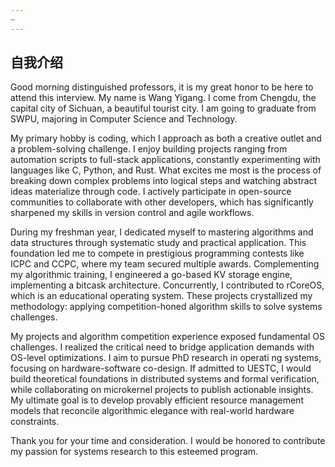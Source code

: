 ```yaml
---
~
---
```

## 自我介绍

Good morning distinguished professors, it is my great honor to be here to attend this interview. My name is Wang Yigang. I come from Chengdu, the capital city of Sichuan, a beautiful tourist city. I am going to graduate from SWPU, majoring in Computer Science and Technology.

My primary hobby is coding, which I approach as both a creative outlet and a problem-solving challenge. I enjoy building projects ranging from automation scripts to full-stack applications, constantly experimenting with languages like C, Python, and Rust. What excites me most is the process of breaking down complex problems into logical steps and watching abstract ideas materialize through code. I actively participate in open-source communities to collaborate with other developers, which has significantly sharpened my skills in version control and agile workflows.

During my freshman year, I dedicated myself to mastering algorithms and data structures through systematic study and practical application. This foundation led me to compete in prestigious programming contests like ICPC and CCPC, where my team secured multiple awards. Complementing my algorithmic training, I engineered a go-based KV storage engine, implementing a bitcask architecture. Concurrently, I contributed to rCoreOS, which is an educational operating system. These projects crystallized my methodology: applying competition-honed algorithm skills to solve systems challenges.

My projects and algorithm competition experience exposed fundamental OS challenges. I realized the critical need to bridge application demands with OS-level optimizations. I aim to pursue PhD research in operati ng systems, focusing on hardware-software co-design. If admitted to UESTC, I would build theoretical foundations in distributed systems and formal verification, while collaborating on microkernel projects to publish actionable insights. My ultimate goal is to develop provably efficient resource management models that reconcile algorithmic elegance with real-world hardware constraints. 

Thank you for your time and consideration. I would be honored to contribute my passion for systems research to this esteemed program.

